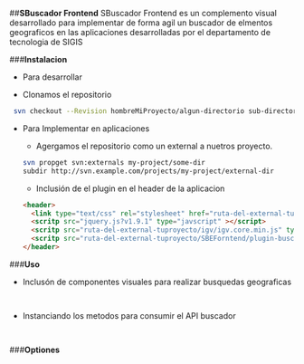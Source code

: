 
##**SBuscador Frontend**
SBuscador Frontend es un complemento visual desarrollado para implementar de forma agil un buscador de elmentos geograficos en las aplicaciones desarrolladas por el departamento de tecnologia de SIGIS 

###**Instalacion**

 * Para desarrollar
 
  * Clonamos el repositorio

   ```sh
    svn checkout --Revision hombreMiProyecto/algun-directorio sub-directorio-de-los-external http://svn1.sigis.com.ve/buscador/buscador-elasticsearch/SBEForntend
   ```

* Para Implementar en aplicaciones
 
  * Agergamos el repositorio como un external a nuetros proyecto.

   ```sh
   svn propget svn:externals my-project/some-dir
   subdir http://svn.example.com/projects/my-project/external-dir
   ```
   
  * Inclusión de el plugin en el header de la aplicacion
   
   ```html
   <header>
     <link type="text/css" rel="stylesheet" href="ruta-del-external-tuproyecto/SBEForntend/plugin-buscador.min.css" />
     <scritp src="jquery.js?v1.9.1" type="javscript" ></script>
     <scritp src="ruta-del-external-tuproyecto/igv/igv.core.min.js" type="javscript" ></script>
     <scritp src="ruta-del-external-tuproyecto/SBEForntend/plugin-buscador.min.js" type="javscript" ></script>
   </header>
   ```
###**Uso**
- Inclusón de componentes visuales para realizar busquedas geograficas

```javascript
 
 ```
 - Instanciando los metodos para consumir el API buscador
```javascript
 
 ```
###**Optiones**
